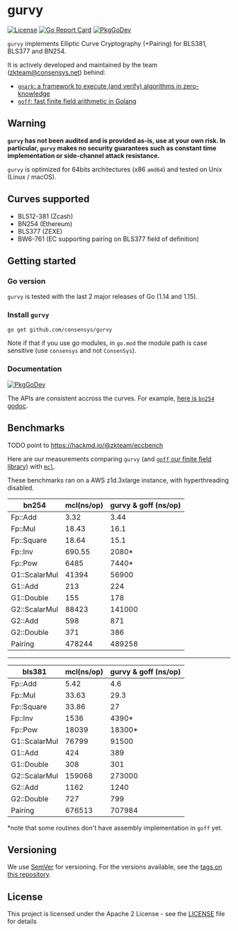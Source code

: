 # gurvy

[![License](https://img.shields.io/badge/license-Apache%202-blue)](LICENSE)  [![Go Report Card](https://goreportcard.com/badge/github.com/consensys/gurvy)](https://goreportcard.com/badge/github.com/consensys/gurvy) [![PkgGoDev](https://pkg.go.dev/badge/mod/github.com/consensys/gurvy)](https://pkg.go.dev/mod/github.com/consensys/gurvy)


`gurvy` implements Elliptic Curve Cryptography (+Pairing) for BLS381, BLS377 and BN254. 

It is actively developed and maintained by the team (zkteam@consensys.net) behind:
* [`gnark`: a framework to execute (and verify) algorithms in zero-knowledge](https://github.com/consensys/gnark) 
* [`goff`: fast finite field arithmetic in Golang](https://github.com/consensys/goff)


## Warning
**`gurvy` has not been audited and is provided as-is, use at your own risk. In particular, `gurvy` makes no security guarantees such as constant time implementation or side-channel attack resistance.**

`gurvy` is optimized for 64bits architectures (x86 `amd64`) and tested on Unix (Linux / macOS).

## Curves supported

* BLS12-381 (Zcash)
* BN254 (Ethereum)
* BLS377 (ZEXE)
* BW6-761 (EC supporting pairing on BLS377 field of definition)


## Getting started

### Go version

`gurvy` is tested with the last 2 major releases of Go (1.14 and 1.15).

### Install `gurvy` 

```bash
go get github.com/consensys/gurvy
```

Note if that if you use go modules, in `go.mod` the module path is case sensitive (use `consensys` and not `ConsenSys`).

### Documentation
[![PkgGoDev](https://pkg.go.dev/badge/mod/github.com/consensys/gurvy)](https://pkg.go.dev/mod/github.com/consensys/gurvy)

The APIs are consistent accross the curves. For example, [here is `bn254` godoc](https://pkg.go.dev/github.com/consensys/gurvy/bn254#pkg-overview).

## Benchmarks

TODO point to https://hackmd.io/@zkteam/eccbench

Here are our measurements comparing `gurvy` (and [`goff` our finite field library](https://github.com/consensys/gurvy)) with [`mcl`](https://github.com/herumi/mcl).

These benchmarks ran on a AWS z1d.3xlarge instance, with hyperthreading disabled. 

|bn254|mcl(ns/op)|gurvy & goff (ns/op)|
| -------- | -------- | -------- |
|Fp::Add	|3.32|	3.44|
|Fp::Mul	|18.43|	16.1|
|Fp::Square	|18.64|	15.1|
|Fp::Inv	|690.55	|2080*|
|Fp::Pow	|6485|	7440*|
|G1::ScalarMul|	41394|	56900|
|G1::Add	|213|	224|
|G1::Double	|155|	178|
|G2::ScalarMul|	88423|	141000|
|G2::Add	|598|	871|
|G2::Double	|371|	386|
|Pairing	|478244	|489258|


----


|bls381|mcl(ns/op)|gurvy & goff (ns/op)|
| -------- | -------- | -------- |
|Fp::Add	|5.42|	4.6|
|Fp::Mul	|33.63|	29.3|
|Fp::Square	|33.86|	27|
|Fp::Inv	|1536	|4390*|
|Fp::Pow	|18039|	18300*|
|G1::ScalarMul|	76799|	91500|
|G1::Add	|424|	389|
|G1::Double	|308|	301|
|G2::ScalarMul|	159068|	273000|
|G2::Add	|1162|	1240|
|G2::Double	|727|	799|
|Pairing	|676513	|707984|

*note that some routines don't have assembly implementation in `goff` yet.


## Versioning

We use [SemVer](http://semver.org/) for versioning. For the versions available, see the [tags on this repository](https://github.com/consensys/gurvy/tags). 


## License

This project is licensed under the Apache 2 License - see the [LICENSE](LICENSE) file for details

